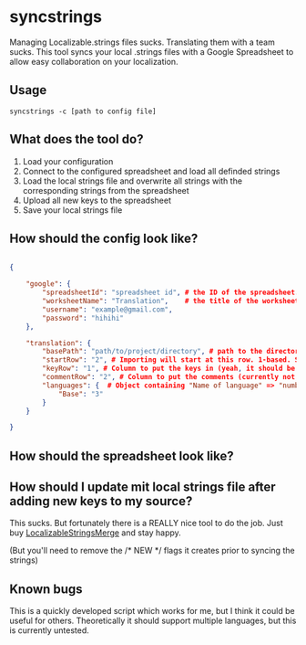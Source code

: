 # syncstrings

Managing Localizable.strings files sucks. Translating them with a team sucks. This tool syncs your local .strings files with a Google Spreadsheet to allow easy collaboration on your localization.

## Usage

`syncstrings -c [path to config file]`

## What does the tool do?

1. Load your configuration
2. Connect to the configured spreadsheet and load all definded strings
3. Load the local strings file and overwrite all strings with the corresponding strings from the spreadsheet
4. Upload all new keys to the spreadsheet
5. Save your local strings file

## How should the config look like?

```json

{

    "google": {
        "spreadsheetId": "spreadsheet id", # the ID of the spreadsheet. Look in your browsers address bar
        "worksheetName": "Translation",    # the title of the worksheet to use
        "username": "example@gmail.com",
        "password": "hihihi"
    },

    "translation": {
        "basePath": "path/to/project/directory", # path to the directory that contains the "language".lproj files
        "startRow": "2", # Importing will start at this row. 1-based. Start at 2 to leave room for a headline
        "keyRow": "1", # Column to put the keys in (yeah, it should be called keyColumn)
        "commentRow": "2", # Column to put the comments (currently not supported)
        "languages": {  # Object containing "Name of language" => "number of column to put stuff in"
            "Base": "3"
        }
    }

}

```

## How should the spreadsheet look like?

## How should I update mit local strings file after adding new keys to my source?

This sucks. But fortunately there is a REALLY nice tool to do the job. Just buy [LocalizableStringsMerge](http://www.delitestudio.com/app/localizable-strings-merge/) and stay happy.

(But you'll need to remove the /* NEW */ flags it creates prior to syncing the strings)

## Known bugs

This is a quickly developed script which works for me, but I think it could be useful for others. Theoretically it should support multiple languages, but this is currently untested.
